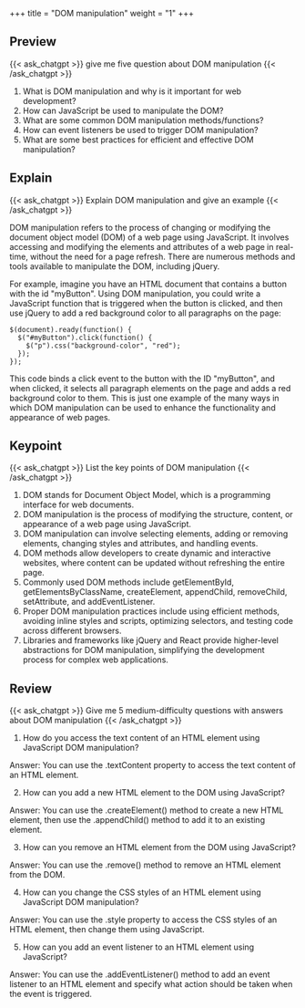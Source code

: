 +++
title = "DOM manipulation"
weight = "1"
+++
## Preview
{{< ask_chatgpt >}}
give me five question about DOM manipulation
{{< /ask_chatgpt >}}



1) What is DOM manipulation and why is it important for web development?
2) How can JavaScript be used to manipulate the DOM?
3) What are some common DOM manipulation methods/functions?
4) How can event listeners be used to trigger DOM manipulation?
5) What are some best practices for efficient and effective DOM manipulation?   

## Explain
{{< ask_chatgpt >}}
Explain DOM manipulation and give an example
{{< /ask_chatgpt >}}



DOM manipulation refers to the process of changing or modifying the document object model (DOM) of a web page using JavaScript. It involves accessing and modifying the elements and attributes of a web page in real-time, without the need for a page refresh. There are numerous methods and tools available to manipulate the DOM, including jQuery.

For example, imagine you have an HTML document that contains a button with the id "myButton". Using DOM manipulation, you could write a JavaScript function that is triggered when the button is clicked, and then use jQuery to add a red background color to all paragraphs on the page:

```
$(document).ready(function() {
  $("#myButton").click(function() {
    $("p").css("background-color", "red");
  });
});
```

This code binds a click event to the button with the ID "myButton", and when clicked, it selects all paragraph elements on the page and adds a red background color to them. This is just one example of the many ways in which DOM manipulation can be used to enhance the functionality and appearance of web pages.   

## Keypoint
{{< ask_chatgpt >}}
List the key points of DOM manipulation
{{< /ask_chatgpt >}}



1. DOM stands for Document Object Model, which is a programming interface for web documents.
2. DOM manipulation is the process of modifying the structure, content, or appearance of a web page using JavaScript.
3. DOM manipulation can involve selecting elements, adding or removing elements, changing styles and attributes, and handling events.
4. DOM methods allow developers to create dynamic and interactive websites, where content can be updated without refreshing the entire page.
5. Commonly used DOM methods include getElementById, getElementsByClassName, createElement, appendChild, removeChild, setAttribute, and addEventListener.
6. Proper DOM manipulation practices include using efficient methods, avoiding inline styles and scripts, optimizing selectors, and testing code across different browsers.
7. Libraries and frameworks like jQuery and React provide higher-level abstractions for DOM manipulation, simplifying the development process for complex web applications.   

## Review
{{< ask_chatgpt >}}
Give me 5 medium-difficulty questions with answers about DOM manipulation
{{< /ask_chatgpt >}}



1. How do you access the text content of an HTML element using JavaScript DOM manipulation?

Answer: You can use the .textContent property to access the text content of an HTML element.

2. How can you add a new HTML element to the DOM using JavaScript?

Answer: You can use the .createElement() method to create a new HTML element, then use the .appendChild() method to add it to an existing element.

3. How can you remove an HTML element from the DOM using JavaScript?

Answer: You can use the .remove() method to remove an HTML element from the DOM.

4. How can you change the CSS styles of an HTML element using JavaScript DOM manipulation?

Answer: You can use the .style property to access the CSS styles of an HTML element, then change them using JavaScript.

5. How can you add an event listener to an HTML element using JavaScript?

Answer: You can use the .addEventListener() method to add an event listener to an HTML element and specify what action should be taken when the event is triggered.   

